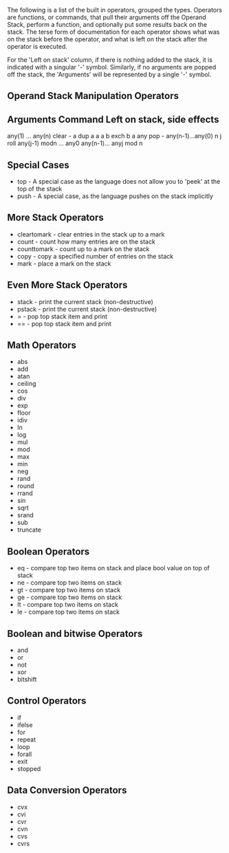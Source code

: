 The following is a list of the built in operators, grouped the types.
Operators are functions, or commands, that pull their arguments off the 
Operand Stack, perform a function, and optionally put some results back
on the stack.  The terse form of documentation for each operator shows 
what was on the stack before the operator, and what is left on the stack
after the operator is executed.

For the 'Left on stack' column, if there is nothing added to the stack,
it is indicated with a singular '-' symbol.  Similarly, if no arguments
are popped off the stack, the 'Arguments' will be represented by a single
'-' symbol.

Operand Stack Manipulation Operators
---------------
Arguments               Command     Left on stack, side effects
---------
any(1) ... any(n)       clear       -
a                       dup         a a
a b                     exch        b a
any                     pop         - 
any(n-1)...any(0) n j   roll        any(j-1) modn ... any0 any(n-1)... anyj mod n

Special Cases
-------------
* top     - A special case as the language does not allow you to 'peek' at the top of the stack
* push    - A special case, as the language pushes on the stack implicitly

More Stack Operators
--------------------

* cleartomark   - clear entries in the stack up to a mark
* count         - count how many entries are on the stack
* counttomark   - count up to a mark on the stack
* copy          - copy a specified number of entries on the stack
* mark          - place a mark on the stack

Even More Stack Operators
--------------
* stack         - print the current stack (non-destructive)
* pstack        - print the current stack (non-destructive)
* =             - pop top stack item and print
* ==            - pop top stack item and print

Math Operators
--------------
* abs
* add
* atan
* ceiling
* cos
* div
* exp
* floor
* idiv
* ln
* log
* mul
* mod
* max
* min
* neg
* rand
* round
* rrand
* sin
* sqrt
* srand
* sub
* truncate

Boolean Operators
-----------------
* eq            - compare top two items on stack and place bool value on top of stack
* ne            - compare top two items on stack
* gt            - compare top two items on stack
* ge            - compare top two items on stack
* lt            - compare top two items on stack
* le            - compare top two items on stack

Boolean and bitwise Operators
-----------------------------
* and
* or
* not
* xor
* bitshift

Control Operators
-----------------
* if
* ifelse
* for
* repeat
* loop
* forall
* exit
* stopped

Data Conversion Operators
-------------------------
* cvx
* cvi
* cvr
* cvn
* cvs
* cvrs
